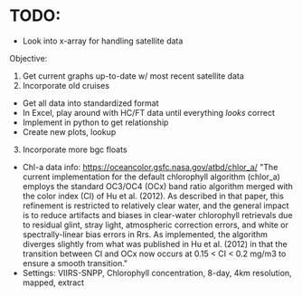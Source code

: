 # TODO:
+ Look into x-array for handling satellite data

Objective: 
1. Get current graphs up-to-date w/ most recent satellite data
2. Incorporate old cruises
  + Get all data into standardized format
  + In Excel, play around with HC/FT data until everything *looks* correct
  + Implement in python to get relationship
  + Create new plots, lookup
3. Incorporate more bgc floats


+ Chl-a data info: https://oceancolor.gsfc.nasa.gov/atbd/chlor_a/
"The current implementation for the default chlorophyll algorithm (chlor_a) employs the standard OC3/OC4 (OCx) band ratio algorithm merged with the color index (CI) of Hu et al. (2012). As described in that paper, this refinement is restricted to relatively clear water, and the general impact is to reduce artifacts and biases in clear-water chlorophyll retrievals due to residual glint, stray light, atmospheric correction errors, and white or spectrally-linear bias errors in Rrs. As implemented, the algorithm diverges slightly from what was published in Hu et al. (2012) in that the transition between CI and OCx now occurs at 0.15 < CI < 0.2 mg/m3 to ensure a smooth transition."
+ Settings: VIIRS-SNPP, Chlorophyll concentration, 8-day, 4km resolution, mapped, extract
